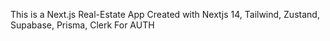 This is a Next.js Real-Estate App Created with Nextjs 14, Tailwind, Zustand, Supabase, Prisma, Clerk For AUTH
